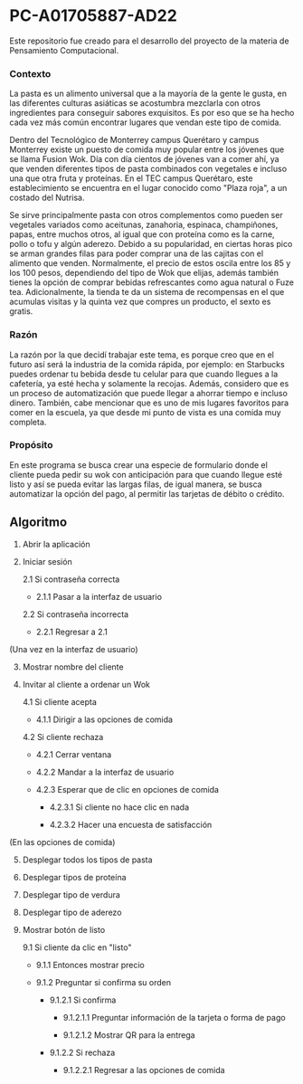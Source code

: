 # PC-A01705887-AD22
Este repositorio fue creado para el desarrollo del proyecto de la materia de Pensamiento Computacional.

### Contexto

La pasta es un alimento universal que a la mayoría de la gente le gusta, en las diferentes culturas asiáticas se acostumbra mezclarla con otros ingredientes para conseguir sabores exquisitos. Es por eso que se ha hecho cada vez más común encontrar lugares que vendan este tipo de comida.

Dentro del Tecnológico de Monterrey campus Querétaro y campus Monterrey existe un puesto de comida muy popular entre los jóvenes que se llama Fusion Wok. Día con día cientos de jóvenes van a comer ahí, ya que venden diferentes tipos de pasta combinados con vegetales e incluso una que otra fruta y proteínas. En el TEC campus Querétaro, este establecimiento se encuentra en el lugar conocido como "Plaza roja", a un costado del Nutrisa.

Se sirve principalmente pasta con otros complementos como pueden ser vegetales variados como aceitunas, zanahoria, espinaca, champiñones, papas, entre muchos otros, al igual que con proteína como es la carne, pollo o tofu y algún aderezo. Debido a su popularidad, en ciertas horas pico se arman grandes filas para poder comprar una de las cajitas con el alimento que venden. Normalmente, el precio de estos oscila entre los 85 y los 100 pesos, dependiendo del tipo de Wok que elijas, además también tienes la opción de comprar bebidas refrescantes como agua natural o Fuze tea. Adicionalmente, la tienda te da un sistema de recompensas en el que acumulas visitas y la quinta vez que compres un producto, el sexto es gratis.

### Razón

La razón por la que decidí trabajar este tema, es porque creo que en el futuro así será la industria de la comida rápida, por ejemplo: en Starbucks puedes ordenar tu bebida desde tu celular para que cuando llegues a la cafetería, ya esté hecha y solamente la recojas. Además, considero que es un proceso de automatización que puede llegar a ahorrar tiempo e incluso dinero. También, cabe mencionar que es uno de mis lugares favoritos para comer en la escuela, ya que desde mi punto de vista es una comida muy completa.

### Propósito

En este programa se busca crear una especie de formulario donde el cliente pueda pedir su wok con anticipación para que cuando llegue esté listo y así se pueda evitar las largas filas, de igual manera, se busca automatizar la opción del pago, al permitir las tarjetas de débito o crédito.

## Algoritmo
1. Abrir la aplicación
2. Iniciar sesión
    
    2.1 Si contraseña correcta
      
    - 2.1.1 Pasar a la interfaz de usuario
       
    2.2 Si contraseña incorrecta
      
    - 2.2.1 Regresar a 2.1
        
(Una vez en la interfaz de usuario)

3. Mostrar nombre del cliente

4. Invitar al cliente a ordenar un Wok

    4.1 Si cliente acepta
    
      - 4.1.1 Dirigir a las opciones de comida
       
    4.2 Si cliente rechaza
    
      - 4.2.1 Cerrar ventana
      
      - 4.2.2 Mandar a la interfaz de usuario
      
      - 4.2.3 Esperar que de clic en opciones de comida
      
        - 4.2.3.1 Si cliente no hace clic en nada
           
        - 4.2.3.2 Hacer una encuesta de satisfacción
            
(En las opciones de comida)

5. Desplegar todos los tipos de pasta

6. Desplegar tipos de proteína

7. Desplegar tipo de verdura

8. Desplegar tipo de aderezo

9. Mostrar botón de listo

    9.1 Si cliente da clic en "listo"
    
      - 9.1.1 Entonces mostrar precio
        
      - 9.1.2 Preguntar si confirma su orden
        
        - 9.1.2.1 Si confirma
            
          - 9.1.2.1.1 Preguntar información de la tarjeta o forma de pago
                
           - 9.1.2.1.2 Mostrar QR para la entrega
                
         - 9.1.2.2 Si rechaza
            
            - 9.1.2.2.1 Regresar a las opciones de comida
